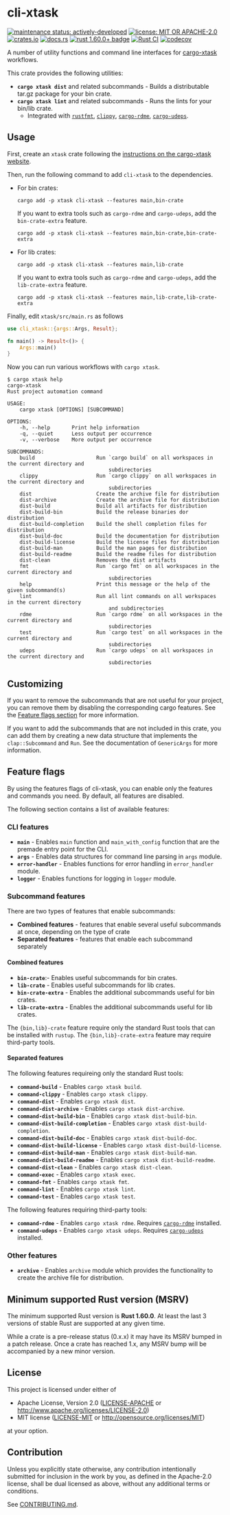 # cli-xtask

[![maintenance status: actively-developed](https://img.shields.io/badge/maintenance-actively--developed-yellowgreen.svg)](https://doc.rust-lang.org/cargo/reference/manifest.html#the-badges-section)
[![license: MIT OR APACHE-2.0](https://img.shields.io/crates/l/cli-xtask.svg)](#license)
[![crates.io](https://img.shields.io/crates/v/cli-xtask.svg)](https://crates.io/crates/cli-xtask)
[![docs.rs](https://docs.rs/cli-xtask/badge.svg)](https://docs.rs/cli-xtask/)
[![rust 1.60.0+ badge](https://img.shields.io/badge/rust-1.60.0+-93450a.svg)](https://doc.rust-lang.org/cargo/reference/manifest.html#the-rust-version-field)
[![Rust CI](https://github.com/gifnksm/cli-xtask/actions/workflows/ci.yml/badge.svg)](https://github.com/gifnksm/cli-xtask/actions/workflows/ci.yml)
[![codecov](https://codecov.io/gh/gifnksm/cli-xtask/graph/badge.svg)](https://codecov.io/gh/gifnksm/cli-xtask)

<!-- cargo-rdme start -->

A number of utility functions and command line interfaces for [cargo-xtask]
workflows.

This crate provides the following utilities:

* **`cargo xtask dist`** and related subcommands - Builds a distributable
  tar.gz package for your bin crate.
* **`cargo xtask lint`** and related subcommands - Runs the lints for your
  bin/lib crate.
  * Integrated with  [`rustfmt`], [`clippy`], [`cargo-rdme`],
    [`cargo-udeps`].

## Usage

First, create an `xtask` crate following the [instructions on the
cargo-xtask website][xtask-setup].

Then, run the following command to add `cli-xtask` to the dependencies.

* For bin crates:

    ```console
    cargo add -p xtask cli-xtask --features main,bin-crate
    ```

    If you want to extra tools such as `cargo-rdme` and `cargo-udeps`,
    add the `bin-crate-extra` feature.

    ```console
    cargo add -p xtask cli-xtask --features main,bin-crate,bin-crate-extra
    ```

* For lib crates:

    ```console
    cargo add -p xtask cli-xtask --features main,lib-crate
    ```

    If you want to extra tools such as `cargo-rdme` and `cargo-udeps`,
    add the `lib-crate-extra` feature.

    ```console
    cargo add -p xtask cli-xtask --features main,lib-crate,lib-crate-extra
    ```

Finally, edit `xtask/src/main.rs` as follows

```rust
use cli_xtask::{args::Args, Result};

fn main() -> Result<()> {
    Args::main()
}
```

Now you can run various workflows with `cargo xtask`.

```console
$ cargo xtask help
cargo-xtask
Rust project automation command

USAGE:
    cargo xtask [OPTIONS] [SUBCOMMAND]

OPTIONS:
    -h, --help       Print help information
    -q, --quiet      Less output per occurrence
    -v, --verbose    More output per occurrence

SUBCOMMANDS:
    build                    Run `cargo build` on all workspaces in the current directory and
                                 subdirectories
    clippy                   Run `cargo clippy` on all workspaces in the current directory and
                                 subdirectories
    dist                     Create the archive file for distribution
    dist-archive             Create the archive file for distribution
    dist-build               Build all artifacts for distribution
    dist-build-bin           Build the release binaries dor distribution
    dist-build-completion    Build the shell completion files for distribution
    dist-build-doc           Build the documentation for distribution
    dist-build-license       Build the license files for distribution
    dist-build-man           Build the man pages for distribution
    dist-build-readme        Build the readme files for distribution
    dist-clean               Removes the dist artifacts
    fmt                      Run `cargo fmt` on all workspaces in the current directory and
                                 subdirectories
    help                     Print this message or the help of the given subcommand(s)
    lint                     Run all lint commands on all workspaces in the current directory
                                 and subdirectories
    rdme                     Run `cargo rdme` on all workspaces in the current directory and
                                 subdirectories
    test                     Run `cargo test` on all workspaces in the current directory and
                                 subdirectories
    udeps                    Run `cargo udeps` on all workspaces in the current directory and
                                 subdirectories
```

[xtask-setup]: https://github.com/matklad/cargo-xtask#defining-xtasks

## Customizing

If you want to remove the subcommands that are not useful for your project,
you can remove them by disabling the corresponding cargo features.
See the [Feature flags section](#feature-flags) for more information.

If you want to add the subcommands that are not included in this crate,
you can add them by creating a new data structure that implements the
`clap::Subcommand` and `Run`.
See the documentation of `GenericArgs` for more
information.

## Feature flags

By using the features flags of cli-xtask, you can enable only the features
and commands you need. By default, all features are disabled.

The following section contains a list of available features:

### CLI features

* **`main`** - Enables `main` function and
  `main_with_config` function
  that are the premade entry point for the CLI.
* **`args`** - Enables data structures for command line parsing in
  `args` module.
* **`error-handler`** - Enables functions for error handling in
  `error_handler` module.
* **`logger`** - Enables functions for logging in `logger`
  module.

### Subcommand features

There are two types of features that enable subcommands:

* **Combined features** - features that enable several useful subcommands at
  once, depending on the type of crate
* **Separated features** - features that enable each subcommand separately

#### Combined features

* **`bin-crate`**:- Enables useful subcommands for bin crates.
* **`lib-crate`** - Enables useful subcommands for lib crates.
* **`bin-crate-extra`** - Enables the additional subcommands useful for bin
  crates.
* **`lib-crate-extra`** - Enables the additional subcommands useful for lib
  crates.

The `{bin,lib}-crate` feature require only the standard Rust tools that can
be installed with `rustup`. The `{bin,lib}-crate-extra` feature may require
third-party tools.

#### Separated features

The following features requireing only the standard Rust tools:

* **`command-build`** - Enables `cargo xtask
  build`.
* **`command-clippy`** - Enables `cargo xtask
  clippy`.
* **`command-dist`** - Enables `cargo xtask dist`.
* **`command-dist-archive`** - Enables `cargo xtask
  dist-archive`.
* **`command-dist-build-bin`** - Enables `cargo xtask
  dist-build-bin`.
* **`command-dist-build-completion`** - Enables `cargo xtask
  dist-build-completion`.
* **`command-dist-build-doc`** - Enables `cargo xtask
  dist-build-doc`.
* **`command-dist-build-license`** - Enables `cargo xtask
  dist-build-license`.
* **`command-dist-build-man`** - Enables `cargo xtask
  dist-build-man`.
* **`command-dist-build-readme`** - Enables `cargo xtask
  dist-build-readme`.
* **`command-dist-clean`** - Enables `cargo xtask
  dist-clean`.
* **`command-exec`** - Enables `cargo xtask exec`.
* **`command-fmt`** - Enables `cargo xtask fmt`.
* **`command-lint`** - Enables `cargo xtask lint`.
* **`command-test`** - Enables `cargo xtask test`.

The following features requiring third-party tools:

* **`command-rdme`** - Enables `cargo xtask rdme`.
  Requires [`cargo-rdme`] installed.
* **`command-udeps`** - Enables `cargo xtask
  udeps`. Requires [`cargo-udeps`] installed.

### Other features

* **`archive`** - Enables `archive` module which provides
  the functionality to create the archive file for distribution.

## Minimum supported Rust version (MSRV)

The minimum supported Rust version is **Rust 1.60.0**.
At least the last 3 versions of stable Rust are supported at any given time.

While a crate is a pre-release status (0.x.x) it may have its MSRV bumped in
a patch release. Once a crate has reached 1.x, any MSRV bump will be
accompanied by a new minor version.

## License

This project is licensed under either of

* Apache License, Version 2.0 ([LICENSE-APACHE] or <http://www.apache.org/licenses/LICENSE-2.0>)
* MIT license ([LICENSE-MIT] or <http://opensource.org/licenses/MIT>)

at your option.

## Contribution

Unless you explicitly state otherwise, any contribution intentionally
submitted for inclusion in the work by you, as defined in the Apache-2.0
license, shall be dual licensed as above, without any additional terms or
conditions.

See [CONTRIBUTING.md].

[cargo-xtask]: https://github.com/matklad/cargo-xtask
[`rustfmt`]: https://github.com/rust-lang/rustfmt
[`clippy`]: https://github.com/rust-lang/rust-clippy
[`cargo-rdme`]: https://github.com/orium/cargo-rdme
[`cargo-udeps`]: https://github.com/est31/cargo-udeps
[LICENSE-APACHE]: https://github.com/gifnksm/cli-xtask/blob/main/LICENSE-APACHE
[LICENSE-MIT]: https://github.com/gifnksm/cli-xtask/blob/main/LICENSE-MIT
[CONTRIBUTING.md]: https://github.com/gifnksm/cli-xtask/blob/main/CONTRIBUTING.md

<!-- cargo-rdme end -->
